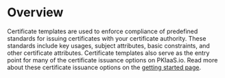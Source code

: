 # Overview

Certificate templates are used to enforce compliance of predefined standards for issuing certificates with your certificate authority. These standards include key usages, subject attributes, basic constraints, and other certificate attributes. Certificate templates also serve as the entry point for many of the certificate issuance options on PKIaaS.io. Read more about these certificate issuance options on the [getting started page](../getting-started.md/#issue-a-certificate).